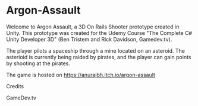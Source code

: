 # Argon-Assault


Welcome to Argon Assault, a 3D On Rails Shooter prototype created in Unity. This prototype was created for the Udemy Course "The Complete C# Unity Developer 3D" (Ben Tristem and Rick Davidson, Gamedev.tv).

The player pilots a spaceship through a mine located on an asteroid. The asterioid is currently being raided by pirates, and the player can gain points by shooting at the pirates. 


The game is hosted on https://anurajbh.itch.io/argon-assault

Credits

GameDev.tv
